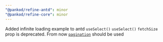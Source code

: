 ```yaml
---
"@pankod/refine-antd": minor
"@pankod/refine-core": minor
---
```


Added infinite loading example to antd `useSelect()`
`useSelect()` `fetchSize` prop is deprecated. From now [`pagination`](https://refine.dev/docs/api-reference/core/interfaceReferences/#pagination) should be used
